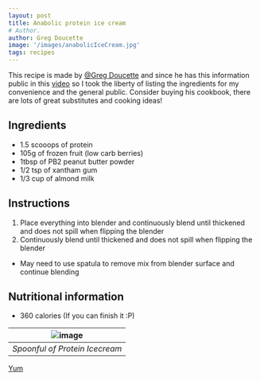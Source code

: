 ```yaml
---
layout: post
title: Anabolic protein ice cream
# Author.
author: Greg Doucette
image: '/images/anabolicIceCream.jpg'
tags: recipes
---
```


This recipe is made by [@Greg Doucette](https://www.gregdoucette.com) and since he has this information public in this [video](https://www.youtube.com/watch?v=q-m_6M6nUd8) so I took the liberty of listing the ingredients for my convenience and the general public. Consider buying his cookbook, there are lots of great substitutes and cooking ideas!

## Ingredients

- 1.5 scooops of protein
- 105g of frozen fruit (low carb berries)
- 1tbsp of PB2 peanut butter powder
- 1/2 tsp of xantham gum
- 1/3 cup of almond milk

## Instructions

1. Place everything into blender and continuously blend until thickened and does not spill when flipping the blender
2. Continuously blend until thickened and does not spill when flipping the blender

- May need to use spatula to remove mix from blender surface and continue blending

## Nutritional information

- 360 calories (If you can finish it :P)

| ![image]({{site.baseurl}}/images/anabolicIceCream.jpg) |
| :----------------------------------------------------: |
|             _Spoonful of Protein Icecream_             |

<a href="https://www.yummly.com" class="YUMMLY-YUM-BUTTON">Yum</a>

<script src="https://www.yummly.com/js/widget.js?general"></script>
<script type="application/ld+json">
{
  "@context": "http://schema.org",
  "@type": "Recipe",
  "author": "Greg Doucette",
  "cookTime": "PT15M",
  "description": "Anabolic protein ice cream",
  "recipeIngredient": [
    "1.5 scooops of protein",
    "105g of frozen fruit (low carb berries)",
    "1tbsp of PB2 peanut butter powder",
    "1/2 tsp of xantham gum",
    "1/3 cup of almond milk"
  ],
  "name": "Anabolic protein ice cream",
  "nutrition": {
    "@type": "NutritionInformation",
    "calories": "360 calories",
  },
  "prepTime": "PT15M",
  "recipeInstructions": "Place everything into blender and continuously blend until thickened and does not spill when flipping the blender",
  "recipeYield": "1 serving"
}
</script>
